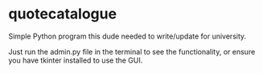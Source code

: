 # quotecatalogue
Simple Python program this dude needed to write/update for university.

Just run the admin.py file in the terminal to see the functionality, or ensure you have tkinter installed to use the GUI. 
